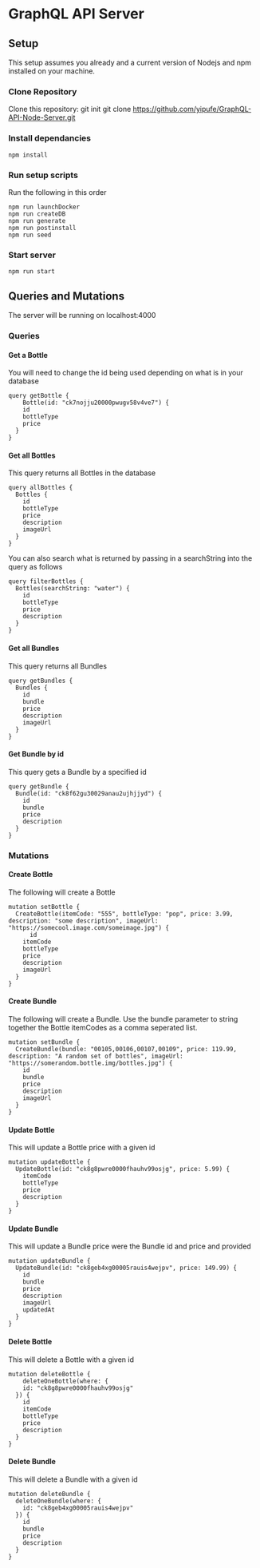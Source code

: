 # GraphQL API Server

## Setup
This setup assumes you already and a current version of Nodejs and npm installed on your machine.

### Clone Repository

Clone this repository:
git init
git clone https://github.com/yipufe/GraphQL-API-Node-Server.git

### Install dependancies

```npm install```

### Run setup scripts

Run the following in this order

```
npm run launchDocker
npm run createDB
npm run generate
npm run postinstall
npm run seed
```

### Start server

```npm run start```

## Queries and Mutations

The server will be running on localhost:4000

### Queries


#### Get a Bottle
You will need to change the id being used depending on what is in your database

```
query getBottle {
	Bottle(id: "ck7nojju20000pwugv58v4ve7") {
    id
    bottleType
    price
  }
}
```

#### Get all Bottles
This query returns all Bottles in the database

```
query allBottles {
  Bottles {
    id
    bottleType
    price
    description
    imageUrl
  }
}
```

You can also search what is returned by passing in a searchString into the query as follows

```
query filterBottles {
  Bottles(searchString: "water") {
    id
    bottleType
    price
    description
  }
}
```


#### Get all Bundles
This query returns all Bundles

```
query getBundles {
  Bundles {
    id
    bundle
    price
    description
    imageUrl
  }
}
```

#### Get Bundle by id
This query gets a Bundle by a specified id

```
query getBundle {
  Bundle(id: "ck8f62gu30029anau2ujhjjyd") {
    id
    bundle
    price
    description
  }
}
```


### Mutations

#### Create Bottle
The following will create a Bottle
```
mutation setBottle {
  CreateBottle(itemCode: "555", bottleType: "pop", price: 3.99, description: "some description", imageUrl: "https://somecool.image.com/someimage.jpg") {
	  id
    itemCode
    bottleType
    price
    description
    imageUrl
  }
}
```

#### Create Bundle
The following will create a Bundle.
Use the bundle parameter to string together the Bottle itemCodes as a comma seperated list.

```
mutation setBundle {
  CreateBundle(bundle: "00105,00106,00107,00109", price: 119.99, description: "A random set of bottles", imageUrl: "https://somerandom.bottle.img/bottles.jpg") {
    id
    bundle
    price
    description
    imageUrl
  }
}
```

#### Update Bottle
This will update a Bottle price with a given id

```
mutation updateBottle {
  UpdateBottle(id: "ck8g8pwre0000fhauhv99osjg", price: 5.99) {
    itemCode
    bottleType
    price
    description
  }
}
```

#### Update Bundle
This will update a Bundle price were the Bundle id and price and provided

```
mutation updateBundle {
  UpdateBundle(id: "ck8geb4xg00005rauis4wejpv", price: 149.99) {
    id
    bundle
    price
    description
    imageUrl
    updatedAt
  }
}
```

#### Delete Bottle
This will delete a Bottle with a given id

```
mutation deleteBottle {
	deleteOneBottle(where: {
    id: "ck8g8pwre0000fhauhv99osjg"
  }) {
    id
    itemCode
    bottleType
    price
    description
  }
}
```

#### Delete Bundle
This will delete a Bundle with a given id

```
mutation deleteBundle {
  deleteOneBundle(where: {
    id: "ck8geb4xg00005rauis4wejpv"
  }) {
    id
    bundle
    price
    description
  }
}
```